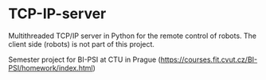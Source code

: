# TCP-IP-server
Multithreaded TCP/IP server in Python for the remote control of robots. The client side (robots) is not part of this project.

Semester project for BI-PSI at CTU in Prague (https://courses.fit.cvut.cz/BI-PSI/homework/index.html)
